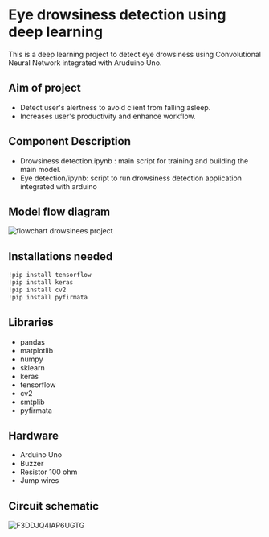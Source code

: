 
# Eye drowsiness detection using deep learning
This is a deep learning project to detect eye drowsiness using Convolutional Neural Network integrated with Aruduino Uno.



 
## Aim of project

- Detect user's alertness to avoid client from falling asleep.
- Increases user's productivity and enhance workflow.



  
## Component Description


- Drowsiness detection.ipynb : main script for training and building the main model.
- Eye detection/ipynb: script to run drowsiness detection application integrated with arduino




  
## Model flow diagram
![flowchart drowsinees project](https://user-images.githubusercontent.com/65908522/132290694-2ad13c00-2b64-441b-961e-b8b27e6d1f9a.jpg)


  
## Installations needed

```javascript
!pip install tensorflow
!pip install keras
!pip install cv2
!pip install pyfirmata
```

  
## Libraries

- pandas
- matplotlib
- numpy
- sklearn
- keras
- tensorflow
- cv2
- smtplib
- pyfirmata



  
## Hardware

- Arduino Uno
- Buzzer
- Resistor 100 ohm
- Jump wires


## Circuit schematic
![F3DDJQ4IAP6UGTG](https://user-images.githubusercontent.com/65908522/132291071-4b8b97a6-46d2-4c9e-95b4-e857e8e3f9ff.jpg)


  
